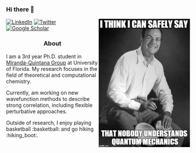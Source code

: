 ### Hi there 👋
<img src="feynman_meme.jpg" width="250" height="350" align="right"></a>

<a href="https://www.linkedin.com/in/lokhande-rugwed-667109170/" target="_blank" rel="noopener noreferrer">
  <img alt="LinkedIn" src="https://img.shields.io/badge/-Rugwed_Lokhande-0B65C2?style=flat-square&logo=Linkedin&logoColor=white&link=https://www.linkedin.com/in/lokhande-rugwed-667109170/"></a>
<a href="https://twitter.com/LokhandeRugwed" target="_blank" rel="noopener noreferrer"><img alt="Twitter" src="https://img.shields.io/badge/-Rugwed_Lokhande-188CD8?style=flat-square&logo=Twitter&logoColor=white&link=https://twitter.com/LokhandeRugwed"></a> 
<a href="https://scholar.google.com/citations?user=MVmBlIIAAAAJ&hl=en" target="_blank" rel="noopener noreferrer"><img alt="Google Scholar" src="https://img.shields.io/badge/-Rugwed_Lokhande-4285F4?style=flat-square&logo=GoogleScholar&logoColor=white&link=https://scholar.google.com/citations?user=eQoWP6oAAAAJ&hl=en" target="_blank" rel="noopener noreferrer"></a>


<h3 align="center">About</h3>

<p> I am a 3rd year Ph.D. student in <a href="https://github.com/mqcomplab" target="_blank" rel="noopener noreferrer">Miranda-Quintana Group</a> at University of Florida. My research focuses in the field of  theoretical and computational chemistry.<p/>
<p> Currently, am working on new wavefunction methods to describe strong correlation, including flexible perturbative approaches.
<p> Outside of research, I enjoy playing basketball :basketball: and go hiking :hiking_boot:. 

<!--
**rugwed-lokhande/rugwed-lokhande** is a ✨ _special_ ✨ repository because its `README.md` (this file) appears on your GitHub profile.

Here are some ideas to get you started:

- 🔭 I’m currently working on ...
- 🌱 I’m currently learning ...
- 👯 I’m looking to collaborate on ...
- 🤔 I’m looking for help with ...
- 💬 Ask me about ...
- 📫 How to reach me: ...
- 😄 Pronouns: ...
- ⚡ Fun fact: ...
-->
